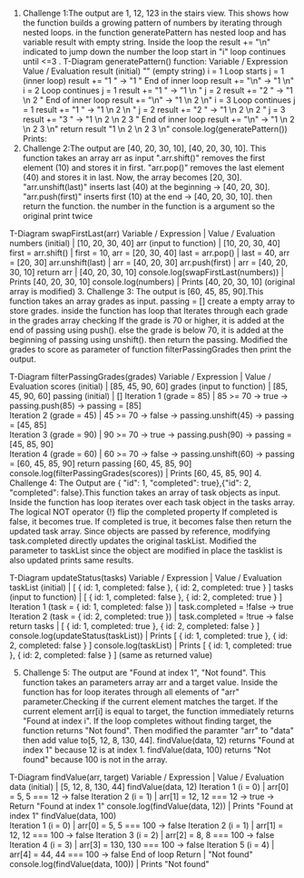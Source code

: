1. Challenge 1:The output are 1, 12, 123 in the stairs view. This shows how the function builds a growing pattern of numbers by iterating through nested loops. in the function generatePattern has nested loop and has variable result with empty string. Inside the loop the result += "\n" indicated to jump down the number the  loop start in "i" loop continues until <=3 .
T-Diagram generatePattern() function:
Variable / Expression	               Value / Evaluation
result (initial)	                    "" (empty string)
i = 1	                                    Loop starts
j = 1 (inner loop)	                        result += "1 " → "1 "
End of inner loop	                        result += "\n" → "1 \n"
i = 2	                                    Loop continues
j = 1	                                    result += "1 " → "1 \n "
j = 2	                                    result += "2 " → "1 \n 2 "
End of inner loop	                        result += "\n" → "1 \n 2 \n"
i = 3	                                    Loop continues
j = 1	                                    result += "1 " → "1 \n 2 \n "
j = 2	                                    result += "2 " → "1 \n 2 \n 2 "
j = 3	                                    result += "3 " → "1 \n 2 \n 2 3 "
End of inner loop	                        result += "\n" → "1 \n 2 \n 2 3 \n"
return result	                            "1 \n 2 \n 2 3 \n"
console.log(generatePattern())	            Prints:
2. Challenge 2:The output are [40, 20, 30, 10], [40, 20, 30, 10]. This function takes an array arr as input ".arr.shift()" removes the first element (10) and stores it in first.
"arr.pop()" removes the last element (40) and stores it in last.
Now, the array becomes [20, 30]. "arr.unshift(last)" inserts last (40) at the beginning → [40, 20, 30]. "arr.push(first)" inserts first (10) at the end → [40, 20, 30, 10]. then return the function. the number in the function is a argument so the   original print twice

T-Diagram swapFirstLast(arr)
Variable / Expression             |       Value / Evaluation
numbers (initial)	              |      [10, 20, 30, 40]
arr (input to function)	          |      [10, 20, 30, 40]
first = arr.shift()	              |      first = 10, arr = [20, 30, 40]
last = arr.pop()	              |      last = 40, arr = [20, 30]
arr.unshift(last)	              |      arr = [40, 20, 30]
arr.push(first)	                  |      arr = [40, 20, 30, 10]
return arr	                      |      [40, 20, 30, 10]
console.log(swapFirstLast(numbers))	|    Prints [40, 20, 30, 10]
console.log(numbers)	            |    Prints [40, 20, 30, 10] (original array is modified)
3. Challenge 3: The output is [60, 45, 85, 90].This function takes an array grades as input. passing = [] create a empty array to store grades. inside the function has loop that Iterates through each grade in the grades array checking If the grade is 70 or higher, it is added at the end of passing using push(). else the grade is below 70, it is added at the beginning of passing using unshift(). then return the passing. Modified the grades to score as parameter of function filterPassingGrades then print the output.

T-Diagram filterPassingGrades(grades)
Variable / Expression	                    |        Value / Evaluation
scores (initial)	                        |            [85, 45, 90, 60]
grades (input to function)	                |            [85, 45, 90, 60]
passing (initial)	                        |            []
Iteration 1 (grade = 85)	                |            85 >= 70 → true → passing.push(85) → passing = [85]                    
Iteration 2 (grade = 45)	                |            45 >= 70 → false → passing.unshift(45) → passing = [45, 85]                
Iteration 3 (grade = 90)	                |            90 >= 70 → true → passing.push(90) → passing = [45, 85, 90]               
Iteration 4 (grade = 60)	                |            60 >= 70 → false → passing.unshift(60) → passing = [60, 45, 85, 90]
return passing	[60, 45, 85, 90]
console.log(filterPassingGrades(scores))	|           Prints [60, 45, 85, 90]
4. Challenge 4: The Output are { "id": 1, "completed": true},{"id": 2, "completed": false}.This function takes an array of task objects as input. Inside the function has loop iterates over each task object in the tasks array. The logical NOT operator {!} flip the completed property If completed is false, it becomes true.
If completed is true, it becomes false then return the updated task array. Since objects are passed by reference, modifying task.completed directly updates the original taskList. Modified the parameter to taskList since the object are modified in place the tasklist is also updated prints same results.


T-Diagram updateStatus(tasks)
Variable / Expression	                             |    Value / Evaluation
taskList (initial)	                                 |    [ { id: 1, completed: false }, { id: 2, completed: true } ]
tasks (input to function)	                         |    [ { id: 1, completed: false }, { id: 2, completed: true } ]
Iteration 1 (task = { id: 1, completed: false })	 |    task.completed = !false → true
Iteration 2 (task = { id: 2, completed: true })	     |    task.completed = !true → false
return tasks	                                     |    [ { id: 1, completed: true }, { id: 2, completed: false } ]
console.log(updateStatus(taskList))	                 |  Prints [ { id: 1, completed: true }, { id: 2, completed: false } ]
console.log(taskList)	                             |   Prints [ { id: 1, completed: true }, { id: 2, completed: false } ] (same as returned value)

5. Challenge 5: The output are "Found at index 1", "Not found". This function takes an parameters array arr and a target value. Inside the function has for loop iterates through all elements of "arr" parameter.Checking if the current element matches the target. If the current element arr[i] is equal to target, the function immediately returns "Found at index i". If the loop completes without finding target, the function returns "Not found". Then modified the paramter "arr" to "data" then add value to[5, 12, 8, 130, 44]. findValue(data, 12) returns "Found at index 1" because 12 is at index 1. findValue(data, 100) returns "Not found" because 100 is not in the array. 


T-Diagram findValue(arr, target)
Variable / Expression	                  |          Value / Evaluation
data (initial)                            |          	[5, 12, 8, 130, 44]
findValue(data, 12)	
Iteration 1 (i = 0)	                      |              arr[0] = 5, 5 === 12 → false
Iteration 2 (i = 1)	                      |              arr[1] = 12, 12 === 12 → true → Return "Found at index 1"
console.log(findValue(data, 12))	      |              Prints "Found at index 1"
findValue(data, 100)	
Iteration 1 (i = 0)	                      |              arr[0] = 5, 5 === 100 → false
Iteration 2 (i = 1)	                      |              arr[1] = 12, 12 === 100 → false
Iteration 3 (i = 2)	                      |              arr[2] = 8, 8 === 100 → false
Iteration 4 (i = 3)	                      |              arr[3] = 130, 130 === 100 → false
Iteration 5 (i = 4)                       |             	arr[4] = 44, 44 === 100 → false
End of loop	Return                        |              "Not found"
console.log(findValue(data, 100))	      |              Prints "Not found"